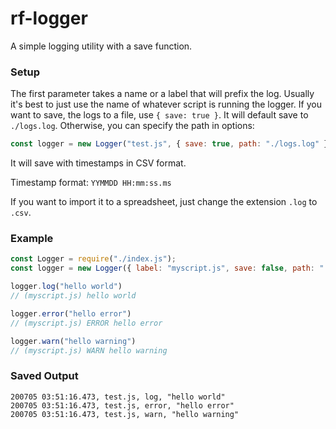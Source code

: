 # rf-logger

A simple logging utility with a save function.

### Setup
The first parameter takes a name or a label that will prefix the log.  Usually it's best to just use the name of whatever script is running the logger.
If you want to save, the logs to a file, use `{ save: true }`.
It will default save to `./logs.log`.
Otherwise, you can specify the path in options:
```javascript 
const logger = new Logger("test.js", { save: true, path: "./logs.log" });
```
It will save with timestamps in CSV format.

Timestamp format: `YYMMDD HH:mm:ss.ms`

If you want to import it to a spreadsheet, just change the extension `.log` to `.csv`.

### Example
```javascript
const Logger = require("./index.js");
const logger = new Logger({ label: "myscript.js", save: false, path: "./logs.log" });

logger.log("hello world")
// (myscript.js) hello world

logger.error("hello error")
// (myscript.js) ERROR hello error

logger.warn("hello warning")
// (myscript.js) WARN hello warning
```

### Saved Output
```
200705 03:51:16.473, test.js, log, "hello world"
200705 03:51:16.473, test.js, error, "hello error"
200705 03:51:16.473, test.js, warn, "hello warning"
```
 
